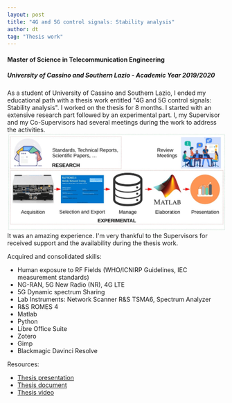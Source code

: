 ```yaml
---
layout: post
title: "4G and 5G control signals: Stability analysis"
author: dt
tag: "Thesis work"
---
```

#### Master of Science in Telecommunication Engineering
##### University of Cassino and Southern Lazio - Academic Year 2019/2020

As a student of University of Cassino and Southern Lazio, I ended my educational path with a thesis work entitled "4G and 5G control signals: Stability analysis". I worked on the thesis for 8 months. I started with an extensive research part followed by an experimental part. I, my Supervisor and my Co-Supervisors had several meetings during the work to address the activities.     
<img src="/assets/img/2021-04-29_unicas_thesis_workflow.jpg" class="img-fluid" alt="Thesis workflow image">
It was an amazing experience. I'm very thankful to the Supervisors for received support and the availability during the thesis work.

Acquired and consolidated skills:
* Human exposure to RF Fields (WHO/ICNIRP Guidelines, IEC measurement standards)
* NG-RAN, 5G New Radio (NR), 4G LTE
* 5G Dynamic spectrum Sharing
* Lab Instruments: Network Scanner R&S TSMA6, Spectrum Analyzer 
* R&S ROMES 4
* Matlab
* Python
* Libre Office Suite
* Zotero
* Gimp
* Blackmagic Davinci Resolve

Resources:
* [Thesis presentation](/assets/pdf/2021-04-29_unicas_master_thesis-slides.pdf)
* [Thesis document](/assets/pdf/2021-04-29_unicas_master_thesis.pdf)
* [Thesis video](https://youtu.be/0GfSU4wAMzQ)